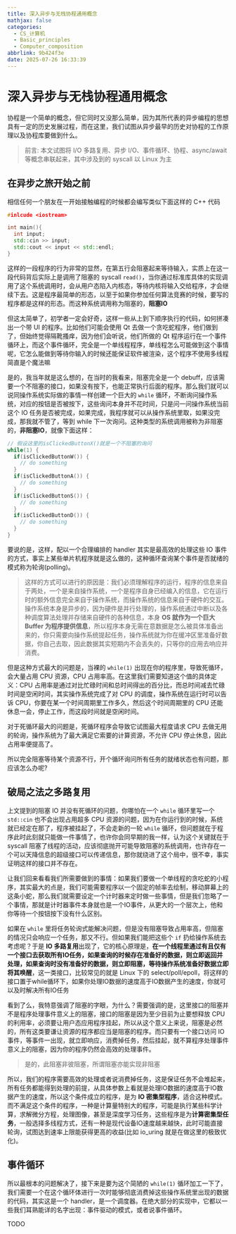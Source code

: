 ```yaml
---
title: 深入异步与无栈协程通用概念
mathjax: false
categories:
  - CS_计算机
  - Basic_principles
  - Computer_composition
abbrlink: 9b424f3e
date: 2025-07-26 16:33:39
---
```


# 深入异步与无栈协程通用概念
协程是一个简单的概念，但它同时又没那么简单，因为其所代表的异步编程的思想具有一定的历史发展过程，而在这里，我们试图从异步最早的历史对协程的工作原理以及协程库要做到什么。

<!--more-->

> 前言: 本文试图将 I/O 多路复用、异步 I/O、事件循环、协程、async/await 等概念串联起来，其中涉及到的 syscall 以 Linux 为主

## 在异步之旅开始之前
相信任何一个朋友在一开始接触编程的时候都会编写类似下面这样的 C++ 代码

```cpp
#inlcude <iostream>

int main(){
  int input;
  std::cin >> input;
  std::cout << input << std::endl; 
}

```

这样的一段程序的行为非常的显然，在第五行会阻塞起来等待输入，实质上在这一段代码背后实际上是调用了阻塞的 syscall `read()`，当你通过标准库具体的实现调用了这个系统调用时，会从用户态陷入内核态，等待内核将输入交给程序，才会继续下去。这是程序最简单的形态，以至于如果你参加任何算法竞赛的时候，要写的程序都是这样的形态。而这种系统调用称为阻塞的，**阻塞IO**

但这太简单了，初学者一定会好奇，这样一些从上到下顺序执行的代码，如何拼凑出一个带 UI 的程序。比如他们可能会使用 Qt 去做一个贪吃蛇程序，他们做到了，但始终觉得隔靴搔痒，因为他们会听说，他们所做的 Qt 程序运行在一个事件循环上，而这个事件循环，完全是一个单线程程序，单线程怎么可能做到这个事情呢，它怎么能做到等待你输入的时候还能保证软件被渲染，这个程序不使用多线程简直是个魔法嘛

是的，我当年就是这么想的，在当时的我看来，阻塞完全是一个 debuff，应该需要一个不阻塞的接口，如果没有按下，也能正常执行后面的程序。那么我们就可以说同操作系统实际做的事情一样创建一个巨大的 `while` 循环，不断询问操作系统，对应的按钮是否被按下，这些询问本身并不花时间，只是问一问操作系统当前这个 IO 任务是否被完成，如果完成，我程序就可以从操作系统里取，如果没完成，那我就不管了，等到 while 下一次询问。这种类型的系统调用被称为非阻塞的，**非阻塞IO**，就像下面这样：


```cpp
// 假设这里的isClickedButtonX()就是一个不阻塞的询问
while(1) {
  if(isClickedButtonW()) {
    // do something
  }
  if(isClickedButtonA()) {
    // do something
  }
  if(isClickedButtonS()) {
    // do something
  }
  if(isClickedButtonD()) {
    // do something
  }
}
```

要说的是，这样，配以一个合理编排的 handler 其实是最高效的处理这些 IO 事件的方式，事实上某些单片机程序就是这么做的，这种循环查询某个事件是否就绪的模式称为轮询(polling)。

> 这样的方式可以进行的原因是：我们必须理解程序的运行，程序的信息来自于两处，一个是来自操作系统，一个是程序自身已经编入的信息，它在运行时的额外信息完全来自于操作系统，而操作系统的信息来自于硬件的交互。操作系统本身是异步的，因为硬件是并行处理的，操作系统通过中断以及各种调度算法处理并存储来自硬件的各种信息，本身 **OS 就作为一个巨大 Buffer 为程序提供信息**，所以程序本身无需在意数据是怎么被具体准备出来的，你只需要向操作系统提起任务，操作系统就为你在缓冲区里准备好数据，你自己去取，因此数据其实短期内不会丢失的，只等你的应用去响应并消费。

但是这种方式最大的问题是，当裸的 `while(1)` 出现在你的程序里，导致死循环，会大量占用 CPU 资源，CPU 占用率高。在这里我们需要知道这个值的具体定义：CPU 占用率是通过对比忙碌时间和总时间得出的百分比，而总时间减去忙碌时间是空闲时间，其实操作系统完成了对 CPU 的调度，操作系统在运行时可以告诉 CPU，你要在某一个时间周期里工作多久，然后这个时间周期里的 CPU 还能休息一会，停止工作，而这段时间就是空闲时间。

对于死循环最大的问题是，死循环程序会导致它试图最大程度请求 CPU 去做无用的轮询，操作系统为了最大满足它索要的计算资源，不允许 CPU 停止休息，因此占用率便提高了。

所以完全阻塞等待某个资源不行，开个循环询问所有任务的就绪状态也有问题，那应该怎么办呢?

## 破局之法之多路复用
上文提到的阻塞 IO 并没有死循环的问题，你哪怕在一个 `while` 循环里写一个 `std::cin` 也不会出现占用超多 CPU 资源的问题，因为在你运行到的时候，系统就已经定在那了，程序被挂起了，不会走新的一轮 `while` 循环，但问题就在于程序此时此刻就只能做一件事情了，也许你会同早期的我一样，认为这个关键就在于 syscall 阻塞了线程的活动，应该彻底抛开可能导致阻塞的系统调用，也许存在一个可以天降信息的超级接口可以传递信息，那你就绕进了这个局中，很不幸，事实证明这样的接口并不存在。

让我们回来看看我们所需要做到的事情：如果我们要做一个单线程的贪吃蛇的小程序，其实最大的点是，我们可能需要程序以一个固定的帧率去绘制，移动屏幕上的这条小蛇，那么我们就需要设定一个计时器来定时做一些事情，但是我们忽略了一个事情，那就是计时器事件本身就也是一个IO事件，从更大的一个层次上，他和你等待一个按钮按下没有什么区别。

如果在 `while` 里将任务轮询式能解决问题，但是没有阻塞导致占用率高，但阻塞的情况只会响应一个任务，那又不行。但如果我们能把这些个 `if` 扔给操作系统去考虑呢？于是 **IO 多路复用**出现了，它的核心原理是，**在一个线程里通过有且仅有一个接口去获取所有IO任务，如果查询的时候存在准备好的数据，则立即返回并处理，如果查询时没有准备好的数据，则立即阻塞，等待操作系统准备好数据立即将其唤醒**，这一类接口，比较常见的就是 Linux 下的 select/poll/epoll，将这样的接口置于while循环下，如果你处理IO数据的速度高于IO数据产生的速度，你就可以及时解决所有IO任务

看到了么，我特意强调了阻塞的字眼，为什么？需要强调的是，这里接口的阻塞并不是程序处理事件意义上的阻塞，接口的阻塞是因为至少目前为止要想释放 CPU 的利用率，必须要让用户态应用程序挂起，所以从这个意义上来说，阻塞是必然的，所有这类要谦让资源的程序都应当是阻塞的程序。而只要有一个接口访问 IO 事件，等事件一出现，就立即响应，消费掉任务，然后挂起，就不算程序处理事件意义上的阻塞，因为你的程序仍然会高效的处理事件。

> 是的，此阻塞非彼阻塞，所谓阻塞亦能实现非阻塞

所以，我们的程序需要高效的处理或者说消费掉任务，这是保证任务不会堆起来，所有任务都能得到处理的前提，从具体参数上看就是处理IO数据的速度高于IO数据产生的速度，所以这个条件成立的程序，是为 **IO 密集型程序**，适合这种模式。而不满足这个条件的程序，一种是计算量特别大的程序，可能是执行某些科学计算，求解微分方程，处理图像，甚至是深度学习任务，这些程序是为**计算密集型任务**，一般选择多线程方式，还有一种是现代设备IO速度越来越快，此时可能直接轮询，试图达到速率上限能获得更高的收益(比如 io_uring 就是在做这里的极致优化)。

## 事件循环
所以最根本的问题解决了，接下来是要为这个简陋的 `while(1)` 循环加工一下了，我们需要一个在这个循环体进行一次时能够彻底消费掉这些操作系统里出现的数据的代码，其实这是一个 handler，是一个调度器。在绝大部分的实现中，它都以一些我们耳熟能详的名字出现：事件驱动的模式，或者说事件循环。

TODO